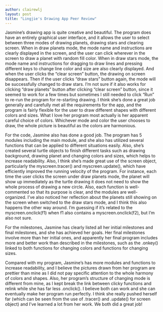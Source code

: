 ```yaml
---
author: clairewlj
layout: post
title: "Lingjie's Drawing App Peer Review"
---
```


Jasmine’s drawing app is quite creative and beautiful. The program does have an entirely graphical user interface, and it allows the user to select between three modes of drawing planets, drawing stars and clearing screen. When in draw planets mode, the mode name and instructions are clearly displayed in the screen, and the user can click wherever in the screen to draw a planet with random fill color. When in draw stars mode, the mode name and instructions for dragging to draw lines and pressing different keys to change line color and size are also clearly displayed. And when the user clicks the “clear screen” button, the drawing on screen disappears. Then if the user clicks “draw stars” button again, the mode will be successfully changed to draw stars. I’m not sure if it also works for clicking “draw planets” button after clicking “clear screen” button, since it seemed to work for a few times but sometimes I still needed to click “Run” to re-run the program for re-starting drawing. I think she’s done a great job generally and carefully met all the requirements for the app, and the program is fairly flexible for the user to draw different shapes with different colors and sizes. What I love her program most actually is her apparent careful choice of colors. Whichever mode and color the user chooses to draw, the whole picture is beautiful as the colors are harmonious.

For the code, Jasmine also has done a good job. The program has 5 modules including the main module, and she also has utilized several functions that can be applied to different situations easily. Also, she’s created several turtle objects to finish different tasks such as drawing background, drawing planet and changing colors and sizes, which helps to increase readability. Also, I think she’s made great use of the screen object, particularly the myscreen.tracer() and myscreen.update(), which have efficiently improved the running velocity of the program. For instance, each time the user clicks the screen under draw planets mode, the planet will show up immediately as the turtle drawing it does not need to show the whole process of drawing a new circle. Also, each function is well-commented so that its purpose is clear, and the modules are well-organized. I’ve also noticed her reflection about the planets still showing on the screen when switched to the draw stars mode, and I think this also happens the other way around. I’m guessing if it’s related to the myscreen.onclick(f1) when f1 also contains a myscreen.onclick(f2), but I’m also not sure.

For the milestones, Jasmine has clearly listed all her initial milestones and final milestones, and she has achieved her goals. Her final milestones involve more than her initial ones, and apparently her final program includes more and better work than described in the milestones, such as the .onkey() linked to both functions for changing colors and functions for changing sizes.

Compared with my program, Jasmine’s has more modules and functions to increase readability, and I believe the pictures drawn from her program are prettier than mine as I did not pay specific attention to the whole harmony of colors and shapes. Also, her program’s structure of changing mode is different from mine, as I kept break the link between clicky functions and relink while she has far less .onclick(). I believe both can work and she can eventually make her program run perfectly. I think she really pushed herself far (which can be seen from the use of .tracer() and .update() for screen object) and I’ve learned a lot from her work. We both did a great job!
